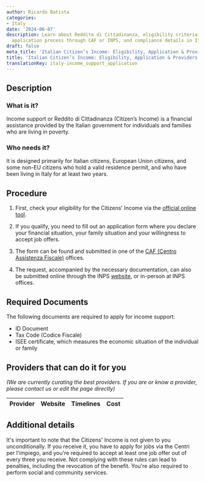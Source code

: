 ```yaml
---
author: Ricardo Batista
categories:
- Italy
date: '2024-06-07'
description: Learn about Reddito di Cittadinanza, eligibility criteria, required documents,
  application process through CAF or INPS, and compliance details in Italy.
draft: false
meta_title: 'Italian Citizen’s Income: Eligibility, Application & Providers'
title: 'Italian Citizen’s Income: Eligibility, Application & Providers'
translationKey: italy-income_support_application
---
```



## Description
### What is it?
Income support or Reddito di Cittadinanza (Citizen’s Income) is a financial assistance provided by the Italian government for individuals and families who are living in poverty.

### Who needs it?
It is designed primarily for Italian citizens, European Union citizens, and some non-EU citizens who hold a valid residence permit, and who have been living in Italy for at least two years.

## Procedure

1. First, check your eligibility for the Citizens’ Income via the [official online tool](https://www.reddit.com/r/italy/).

2. If you qualify, you need to fill out an application form where you declare your financial situation, your family situation and your willingness to accept job offers.

3. The form can be found and submitted in one of the [CAF (Centro Assistenza Fiscale)](https://www.caf.cgil.it/) offices.

4. The request, accompanied by the necessary documentation, can also be submitted online through the INPS [website](https://www.inps.it), or in-person at INPS offices. 

## Required Documents

The following documents are required to apply for income support:

- ID Document
- Tax Code (Codice Fiscale)
- ISEE certificate, which measures the economic situation of the individual or family

## Providers that can do it for you

_(We are currently curating the best providers. If you are or know a provider, please contact us or edit the page directly)_

| Provider        |     Website     |     Timelines    |       Cost      |
| --------------- | --------------- |  :-------------: | :-------------: |

## Additional details

It's important to note that the Citizens' Income is not given to you unconditionally. If you receive it, you have to apply for jobs via the Centri per l'impiego, and you're required to accept at least one job offer out of every three you receive. Not complying with these rules can lead to penalties, including the revocation of the benefit. You're also required to perform social and community services.